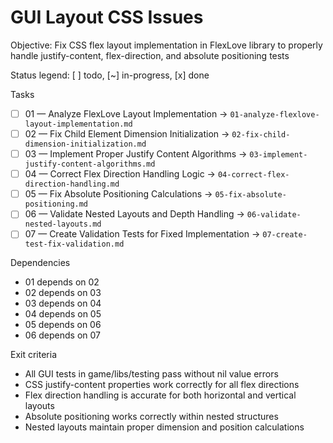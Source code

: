 # GUI Layout CSS Issues

Objective: Fix CSS flex layout implementation in FlexLove library to properly handle justify-content, flex-direction, and absolute positioning tests

Status legend: [ ] todo, [~] in-progress, [x] done

Tasks
- [ ] 01 — Analyze FlexLove Layout Implementation → `01-analyze-flexlove-layout-implementation.md`
- [ ] 02 — Fix Child Element Dimension Initialization → `02-fix-child-dimension-initialization.md`
- [ ] 03 — Implement Proper Justify Content Algorithms → `03-implement-justify-content-algorithms.md`
- [ ] 04 — Correct Flex Direction Handling Logic → `04-correct-flex-direction-handling.md`
- [ ] 05 — Fix Absolute Positioning Calculations → `05-fix-absolute-positioning.md`
- [ ] 06 — Validate Nested Layouts and Depth Handling → `06-validate-nested-layouts.md`
- [ ] 07 — Create Validation Tests for Fixed Implementation → `07-create-test-fix-validation.md`

Dependencies
- 01 depends on 02
- 02 depends on 03
- 03 depends on 04
- 04 depends on 05
- 05 depends on 06
- 06 depends on 07

Exit criteria
- All GUI tests in game/libs/testing pass without nil value errors
- CSS justify-content properties work correctly for all flex directions
- Flex direction handling is accurate for both horizontal and vertical layouts
- Absolute positioning works correctly within nested structures
- Nested layouts maintain proper dimension and position calculations